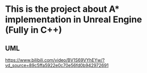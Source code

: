 # This is the project about A* implementation in Unreal Engine (Fully in C++)
## UML
https://www.bilibili.com/video/BV1S69VYhEYw/?vd_source=89c5ffa5922e0c70e56fd0b942972691
